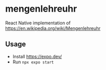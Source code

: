 # mengenlehreuhr

React Native implementation of <https://en.wikipedia.org/wiki/Mengenlehreuhr>

## Usage

- Install <https://expo.dev/>
- Run `npx expo start`
